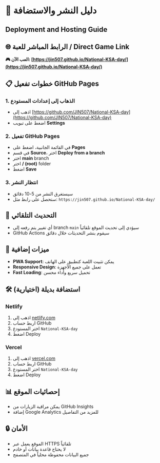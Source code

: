 # 🚀 دليل النشر والاستضافة
## Deployment and Hosting Guide

## 🌐 الرابط المباشر للعبة / Direct Game Link
**🎮 العب الآن: [https://jin507.github.io/National-KSA-day/](https://jin507.github.io/National-KSA-day/)**

## 📋 خطوات تفعيل GitHub Pages

### 1. الذهاب إلى إعدادات المستودع
- اذهب إلى [https://github.com/JIN507/National-KSA-day](https://github.com/JIN507/National-KSA-day)
- اضغط على تبويب **Settings**

### 2. تفعيل GitHub Pages
- في القائمة الجانبية، اضغط على **Pages**
- في قسم **Source**، اختر **Deploy from a branch**
- اختر **main** branch
- اختر **/ (root)** folder
- اضغط **Save**

### 3. انتظار النشر
- سيستغرق النشر من 5-10 دقائق
- ستحصل على رابط مثل: `https://jin507.github.io/National-KSA-day/`

## 🔄 التحديث التلقائي
- أي تغيير يتم رفعه إلى branch `main` سيؤدي إلى تحديث الموقع تلقائياً
- GitHub Actions سيقوم بنشر التحديثات خلال دقائق

## 📱 ميزات إضافية
- **PWA Support**: يمكن تثبيت اللعبة كتطبيق على الهاتف
- **Responsive Design**: تعمل على جميع الأجهزة
- **Fast Loading**: تحميل سريع وأداء محسن

## 🛠️ استضافة بديلة (اختيارية)

### Netlify
1. اذهب إلى [netlify.com](https://netlify.com)
2. اربط حساب GitHub
3. اختر المستودع `National-KSA-day`
4. اضغط Deploy

### Vercel
1. اذهب إلى [vercel.com](https://vercel.com)
2. اربط حساب GitHub
3. اختر المستودع `National-KSA-day`
4. اضغط Deploy

## 📊 إحصائيات الموقع
- يمكن مراقبة الزيارات من GitHub Insights
- إضافة Google Analytics للمزيد من التفاصيل

## 🔒 الأمان
- الموقع يعمل عبر HTTPS تلقائياً
- لا يحتاج قاعدة بيانات أو خادم
- جميع البيانات محفوظة محلياً في المتصفح
